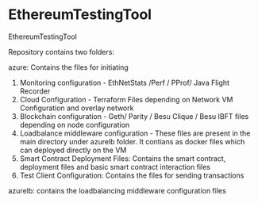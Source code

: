 # EthereumTestingTool
EthereumTestingTool

Repository contains two folders:

azure: Contains the files for initiating

1) Monitoring configuration - EthNetStats /Perf / PProf/ Java Flight Recorder
2) Cloud Configuration - Terraform Files depending on Network VM Configuration and overlay network
3) Blockchain configuration - Geth/ Parity / Besu Clique / Besu IBFT files depending on node configuration
4) Loadbalance middleware configuration - These files are present in the main directory under azurelb folder. It contians as docker files which can deployed directly on the VM
5) Smart Contract Deployment Files: Contains the smart contract, deployment files and basic smart contract interaction files
6) Test Client Configuration: Contains the files for sending transactions

azurelb: contains the loadbalancing middleware configuration files
